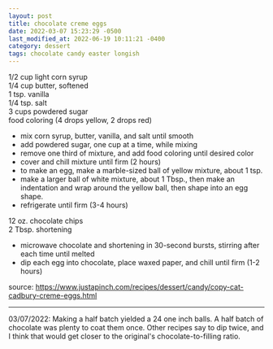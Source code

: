```yaml
---
layout: post
title: chocolate creme eggs
date: 2022-03-07 15:23:29 -0500
last_modified_at: 2022-06-19 10:11:21 -0400
category: dessert
tags: chocolate candy easter longish
---
```


1/2 cup light corn syrup  
1/4 cup butter, softened  
1 tsp. vanilla  
1/4 tsp. salt  
3 cups powdered sugar  
food coloring (4 drops yellow, 2 drops red)  
* mix corn syrup, butter, vanilla, and salt until smooth
* add powdered sugar, one cup at a time, while mixing
* remove one third of mixture, and add food coloring until desired color
* cover and chill mixture until firm (2 hours)
* to make an egg, make a marble-sized ball of yellow mixture, about 1 tsp.
* make a larger ball of white mixture, about 1 Tbsp., then make an indentation and
  wrap around the yellow ball, then shape into an egg shape.
* refrigerate until firm (3-4 hours)

12 oz. chocolate chips  
2 Tbsp. shortening  
* microwave chocolate and shortening in 30-second bursts, stirring after each time
  until melted
* dip each egg into chocolate, place waxed paper, and chill until firm (1-2 hours)

source: <https://www.justapinch.com/recipes/dessert/candy/copy-cat-cadbury-creme-eggs.html>

---

03/07/2022: Making a half batch yielded a 24 one inch balls. A half batch of chocolate was plenty
to coat them once. Other recipes say to dip twice, and I think that would get closer to the
original's chocolate-to-filling ratio.
